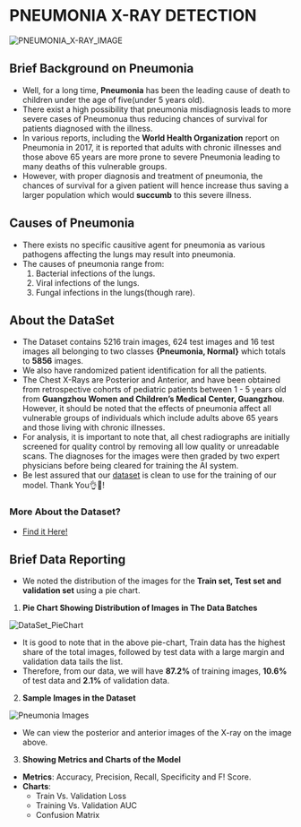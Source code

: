 # PNEUMONIA X-RAY DETECTION

![PNEUMONIA_X-RAY_IMAGE](Readme_Images/chest_x-ray.jpg)

## Brief Background on Pneumonia

- Well, for a long time, **Pneumonia** has been the leading cause of death to children under the age of five(under 5 years old).
- There exist a high possibility that pneumonia misdiagnosis leads to more severe cases of Pneumonua thus reducing chances of survival for patients diagnosed with the illness.
- In various reports, including the **World Health Organization** report on Pneumonia in 2017, it is reported that adults with chronic illnesses and those above 65 years are more prone to severe Pneumonia leading to many deaths of this vulnerable groups.
- However, with proper diagnosis and treatment of pneumonia, the chances of survival for a given patient will hence increase thus saving a larger population which would **succumb** to this severe illness.

## Causes of Pneumonia

- There exists no specific causitive agent for pneumonia as various pathogens affecting the lungs may result into pneumonia.
- The causes of pneumonia range from:
  1) Bacterial infections of the lungs.
  2) Viral infections of the lungs.
  3) Fungal infections in the lungs(though rare).

## About the DataSet

- The Dataset contains 5216 train images, 624 test images and 16 test images all belonging to two classes **{Pneumonia, Normal}** which totals to **5856** images.
- We also have randomized patient identification for all the patients.
- The Chest X-Rays are Posterior and Anterior, and have been obtained from retrospective cohorts of pediatric patients between 1 - 5 years old from **Guangzhou Women and Children’s Medical Center, Guangzhou**. However, it should be noted that the effects of pneumonia affect all vulnerable groups of individuals which include adults above 65 years and those living with chronic illnesses.
- For analysis, it is important to note that, all chest radiographs are initially screened for quality control by removing all low quality or unreadable scans. The diagnoses for the images were then graded by two expert physicians before being cleared for training the AI system.
- Be lest assured that our [dataset](https://www.kaggle.com/datasets/paultimothymooney/chest-xray-pneumonia) is clean to use for the training of our model. Thank You👌🦾!

### More About the Dataset?

- [Find it Here!](http://www.cell.com/cell/fulltext/S0092-8674(18)30154-5)

## Brief Data Reporting

- We noted the distribution of the images for the **Train set, Test set and validation set** using a pie chart.

1) **Pie Chart Showing Distribution of Images in The Data Batches**

![DataSet_PieChart](Readme_Images/dataset_pie.png)

- It is good to note that in the above pie-chart, Train data has the highest share of the total images, followed by test data with a large margin and validation data tails the list.
- Therefore, from our data, we will have **87.2%** of training images, **10.6%** of test data and **2.1%** of validation data.

2) **Sample Images in the Dataset**

![Pneumonia Images](Readme_Images/Sample_train_images.png)

- We can view the posterior and anterior images of the X-ray on the image above.

3) **Showing Metrics and Charts of the Model**

- **Metrics**: Accuracy, Precision, Recall, Specificity and F! Score.
- **Charts**:
  - Train Vs. Validation Loss
  - Training Vs. Validation AUC
  - Confusion Matrix

